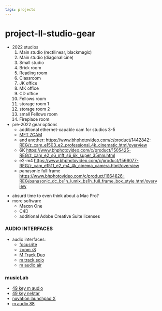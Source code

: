 ```yaml
---
tags: projects
---
```


# project-ll-studio-gear

* 2022 studios
    1. Main studio (rectilinear, blackmagic)
    2. Main studio (diagonal cine)
    3. Small studio
    4. Brick room
    5. Reading room
    6. Classroom
    7. JK office
    8. MK office
    9. CD office
    10. Fellows room
    11. storage room 1
    12. storage room 2
    13. small Fellows room
    14. Fireplace room
* pre-2022 gear options
    * additional ethernet-capable cam for studios 3-5
    * [MFT ZCAM](https://www.bhphotovideo.com/c/product/1566077-REG/z_cam_e1511_e2_m4_4k_cinema_camera.html/overview)
    * and another: https://www.bhphotovideo.com/c/product/1442842-REG/z_cam_e1503_e2_professional_4k_cinematic.html/overview
    * 6K https://www.bhphotovideo.com/c/product/1505425-REG/z_cam_e2_s6_mft_s6_6k_super_35mm.html
    * e2-m4 https://www.bhphotovideo.com/c/product/1566077-REG/z_cam_e1511_e2_m4_4k_cinema_camera.html/overview
    * panasonic full frame https://www.bhphotovideo.com/c/product/1664826-REG/panasonic_dc_bs1h_lumix_bs1h_full_frame_box_style.html/overview

- absurd time to even think about a Mac Pro?
- more software
    - Maxon One
    - C4D
    - additional Adobe Creative Suite licenses




### AUDIO INTERFACES

- audio interfaces:
    -  [focusrite](https://www.amazon.com/Focusrite-Scarlett-Audio-Interface-Tools/dp/B07QR73T66/r)
    - [zoom r8](https://www.amazon.com/dp/B0052B9LGQ/ref=redir_mobile_desktop)
    - [M Track Duo](https://www.amazon.com/M-Audio-M-Track-Duo-Interface-Podcasting/dp/B08Q1V77NR/)
    - [m track solo](https://www.amazon.com/M-Audio-M-Track-Solo-Interface-Podcasting/dp/B08Q1NJSBQ/)
    - [m audio air](https://www.amazon.com/M-Audio-AIR-192-Studio-Grade-Instruments/dp/B07YYX7K6R/)


### musicLab

- [49 key m audio](https://www.sweetwater.com/store/detail/KeyStatn3-49--m-audio-keystation-49-mk3-keyboard-controller)
- [49 key nektar](https://www.sweetwater.com/store/detail/ImpactGX49--nektar-impact-gx49-keyboard-controller)
- [novation launchpad X](https://www.sweetwater.com/store/detail/LaunchPadX--novation-launchpad-by-grid-controller-for-ableton-live)
- [m audio 88](https://www.sweetwater.com/store/detail/KeyStatn3-88--m-audio-keystation-88-mk3-88-key-keyboard-controller)